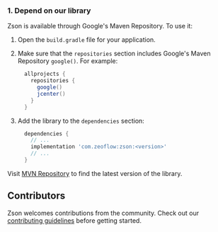 <!--docs:
title: "Getting Started"
layout: landing
section: docs
path: /docs/getting-started/
-->

### 1. Depend on our library

Zson is available through Google's Maven Repository.
To use it:

1.  Open the `build.gradle` file for your application.
2.  Make sure that the `repositories` section includes Google's Maven Repository
    `google()`. For example:

    ```groovy
      allprojects {
        repositories {
          google()
          jcenter()
        }
      }
    ```

3.  Add the library to the `dependencies` section:

    ```groovy
      dependencies {
        // ...
        implementation 'com.zeoflow:zson:<version>'
        // ...
      }
    ```

Visit [MVN Repository](https://mvnrepository.com/artifact/com.zeoflow/zson)
to find the latest version of the library.

## Contributors

Zson welcomes contributions from the community. Check out our
[contributing guidelines](contributing.md) before getting started.
